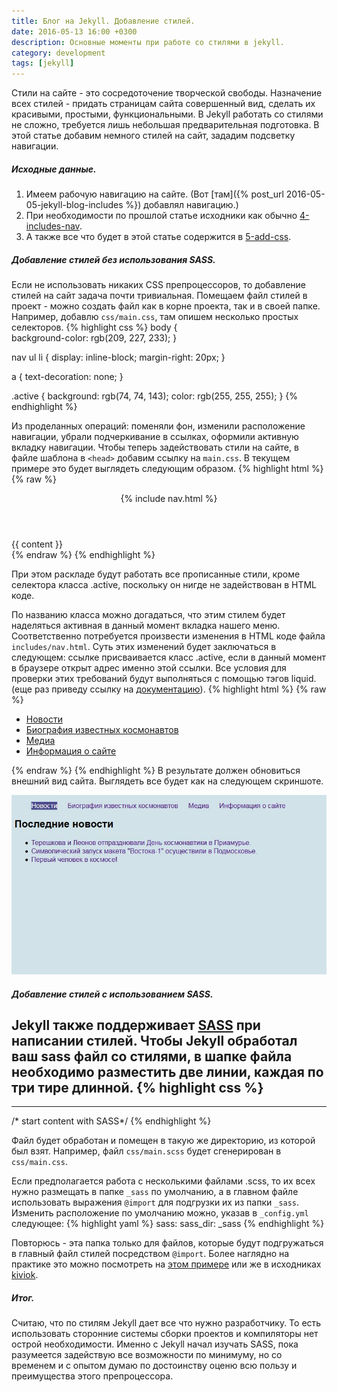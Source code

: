 ```yaml
---
title: Блог на Jekyll. Добавление стилей.
date: 2016-05-13 16:00 +0300
description: Основные моменты при работе со стилями в jekyll.
category: development
tags: [jekyll]
---
```


Стили на сайте - это сосредоточение творческой свободы. Назначение всех стилей - придать страницам сайта совершенный вид, сделать их красивыми, простыми, функциональными. В Jekyll работать со стилями не сложно, требуется лишь небольшая предварительная подготовка. В этой статье добавим немного стилей на сайт, зададим подсветку навигации.

##### Исходные данные.

1. Имеем рабочую навигацию на сайте. (Вот [там]({% post_url 2016-05-05-jekyll-blog-includes %}) добавлял навигацию.)
2. При необходимости по прошлой статье исходники как обычно [4-includes-nav](https://github.com/kiviok/jekyllcosmo/tree/master/4-includes-nav).
3. А также все что будет в этой статье содержится в [5-add-css](https://github.com/kiviok/jekyllcosmo/tree/master/5-add-css).

##### Добавление стилей без использования SASS.

Если не использовать никаких CSS препроцессоров, то добавление стилей на сайт задача почти тривиальная. Помещаем файл стилей в проект - можно создать файл как в корне проекта, так и в своей папке. Например, добавлю `css/main.css`, там опишем несколько простых селекторов.
{% highlight css %}
body {  
  background-color: rgb(209, 227, 233);
}

nav ul li {
  display: inline-block;
  margin-right: 20px;
}

a {
  text-decoration: none;
}

.active {
  background: rgb(74, 74, 143);
  color: rgb(255, 255, 255);
}
{% endhighlight %}

Из проделанных операций: поменяли фон, изменили расположение навигации, убрали подчеркивание в ссылках, оформили активную вкладку навигации.
Чтобы теперь задействовать стили на сайте, в файле шаблона в `<head>` добавим ссылку на `main.css`. В текущем примере это будет выглядеть следующим образом.
{% highlight html %}
{% raw %}
<!-- default.html -->
<!DOCTYPE html>
<html lang="ru">
<head>
  <meta charset="UTF-8">
  <title>Jekyll блог</title>
  <link rel="stylesheet" href="/css/main.css">
</head>
<body>
  <header>
    {% include nav.html %}
  </header>
  <main>
    {{ content }}
  </main>
</body>
</html>
{% endraw %}
{% endhighlight %}

При этом раскладе будут работать все прописанные стили, кроме селектора класса .active, поскольку он нигде не задействован в HTML коде.

По названию класса можно догадаться, что этим стилем будет наделяться активная в данный момент вкладка нашего меню. Соответственно потребуется произвести изменения в HTML коде файла `includes/nav.html`. Суть этих изменений будет заключаться в следующем: ссылке присваивается класс .active, если в данный момент в браузере открыт адрес именно этой ссылки. Все условия для проверки этих требований будут выполняться с помощью тэгов liquid. (еще раз приведу ссылку на [документацию](https://help.shopify.com/themes/liquid/tags/control-flow-tags#if)).
{% highlight html %}
{% raw %}
<!-- nav.html -->
<nav>
  <ul>
    <li><a class="{% if page.url == '/' %} active {% endif %}" href="/">Новости</a></li>
    <li><a class="{% if page.url == '/biography' %} active {% endif %}" href="/biography">Биография известных космонавтов</a></li>
    <li><a class="{% if page.url == '/media' %} active {% endif %}" href="/media">Медиа</a></li>
    <li><a class="{% if page.url == '/about' %} active {% endif %}" href="/about">Информация о сайте</a></li>
  </ul>
</nav>
{% endraw %}
{% endhighlight %}
В результате должен обновиться внешний вид сайта. Выглядеть все будет как на следующем скриншоте.

![Внешний вид страницы после добавления стилей](/img/5-add-css.jpg)

##### Добавление стилей с использованием SASS.

Jekyll также поддерживает [SASS](http://sass-lang.com/) при написании стилей. Чтобы Jekyll обработал ваш sass файл со стилями, в шапке файла необходимо разместить две линии, каждая по три тире длинной.
{% highlight css %}
---
---
/* start content with SASS*/
{% endhighlight %}

Файл будет обработан и помещен в такую же директорию, из которой был взят. Например, файл `css/main.scss` будет сгенерирован в `css/main.css`.

Если предполагается работа с несколькими файлами .scss, то их всех нужно размещать в папке `_sass` по умолчанию, а в главном файле использовать выражения `@import` для подгрузки их из папки `_sass`. Изменить расположение по умолчанию можно, указав в `_config.yml` следующее:
{% highlight yaml %}
sass:
    sass_dir: _sass
{% endhighlight %}

Повторюсь - эта папка только для файлов, которые будут подгружаться в главный файл стилей посредством `@import`. Более наглядно на практике это можно посмотреть на [этом примере](https://github.com/jekyll/jekyll-sass-converter/tree/master/example) или же в исходниках [kiviok](https://github.com/kiviok/kiviok.github.io).

##### Итог.

Считаю, что по стилям Jekyll дает все что нужно разработчику. То есть использовать сторонние системы сборки проектов и компиляторы нет острой необходимости. Именно с Jekyll начал изучать SASS, пока разумеется задействую все возможности по минимуму, но со временем и с опытом думаю по достоинству оценю всю пользу и преимущества этого препроцессора.
